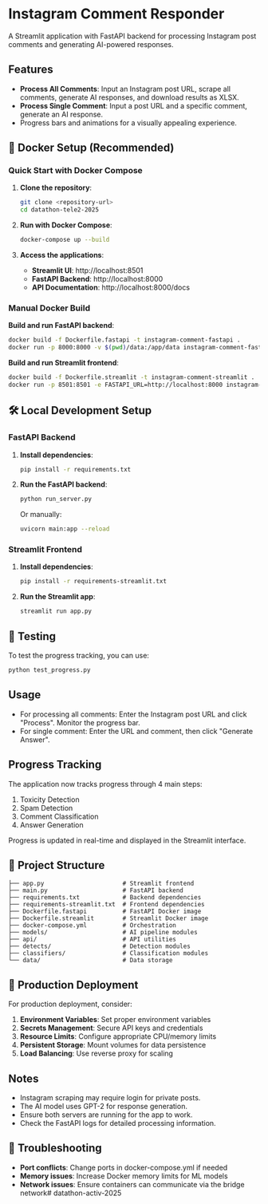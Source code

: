 # Instagram Comment Responder

A Streamlit application with FastAPI backend for processing Instagram post comments and generating AI-powered responses.

## Features

- **Process All Comments**: Input an Instagram post URL, scrape all comments, generate AI responses, and download results as XLSX.
- **Process Single Comment**: Input a post URL and a specific comment, generate an AI response.
- Progress bars and animations for a visually appealing experience.

## 🐳 Docker Setup (Recommended)

### Quick Start with Docker Compose

1. **Clone the repository**:
   ```bash
   git clone <repository-url>
   cd datathon-tele2-2025
   ```

2. **Run with Docker Compose**:
   ```bash
   docker-compose up --build
   ```

3. **Access the applications**:
   - **Streamlit UI**: http://localhost:8501
   - **FastAPI Backend**: http://localhost:8000
   - **API Documentation**: http://localhost:8000/docs

### Manual Docker Build

**Build and run FastAPI backend**:
```bash
docker build -f Dockerfile.fastapi -t instagram-comment-fastapi .
docker run -p 8000:8000 -v $(pwd)/data:/app/data instagram-comment-fastapi
```

**Build and run Streamlit frontend**:
```bash
docker build -f Dockerfile.streamlit -t instagram-comment-streamlit .
docker run -p 8501:8501 -e FASTAPI_URL=http://localhost:8000 instagram-comment-streamlit
```

## 🛠️ Local Development Setup

### FastAPI Backend

1. **Install dependencies**:
   ```bash
   pip install -r requirements.txt
   ```

2. **Run the FastAPI backend**:
   ```bash
   python run_server.py
   ```
   Or manually:
   ```bash
   uvicorn main:app --reload
   ```

### Streamlit Frontend

1. **Install dependencies**:
   ```bash
   pip install -r requirements-streamlit.txt
   ```

2. **Run the Streamlit app**:
   ```bash
   streamlit run app.py
   ```

## 🧪 Testing

To test the progress tracking, you can use:
```bash
python test_progress.py
```

## Usage

- For processing all comments: Enter the Instagram post URL and click "Process". Monitor the progress bar.
- For single comment: Enter the URL and comment, then click "Generate Answer".

## Progress Tracking

The application now tracks progress through 4 main steps:
1. Toxicity Detection
2. Spam Detection  
3. Comment Classification
4. Answer Generation

Progress is updated in real-time and displayed in the Streamlit interface.

## 📁 Project Structure

```
├── app.py                      # Streamlit frontend
├── main.py                     # FastAPI backend
├── requirements.txt            # Backend dependencies
├── requirements-streamlit.txt  # Frontend dependencies
├── Dockerfile.fastapi          # FastAPI Docker image
├── Dockerfile.streamlit        # Streamlit Docker image
├── docker-compose.yml          # Orchestration
├── models/                     # AI pipeline modules
├── api/                        # API utilities
├── detects/                    # Detection modules
├── classifiers/                # Classification modules
└── data/                       # Data storage
```

## 🚀 Production Deployment

For production deployment, consider:

1. **Environment Variables**: Set proper environment variables
2. **Secrets Management**: Secure API keys and credentials
3. **Resource Limits**: Configure appropriate CPU/memory limits
4. **Persistent Storage**: Mount volumes for data persistence
5. **Load Balancing**: Use reverse proxy for scaling

## Notes

- Instagram scraping may require login for private posts.
- The AI model uses GPT-2 for response generation.
- Ensure both servers are running for the app to work.
- Check the FastAPI logs for detailed processing information.

## 🐛 Troubleshooting

- **Port conflicts**: Change ports in docker-compose.yml if needed
- **Memory issues**: Increase Docker memory limits for ML models
- **Network issues**: Ensure containers can communicate via the bridge network# datathon-activ-2025
